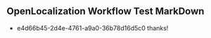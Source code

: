 ## OpenLocalization Workflow Test MarkDown
* e4d66b45-2d4e-4761-a9a0-36b78d16d5c0 thanks!

<!--HONumber=Aug16_HO3-->


